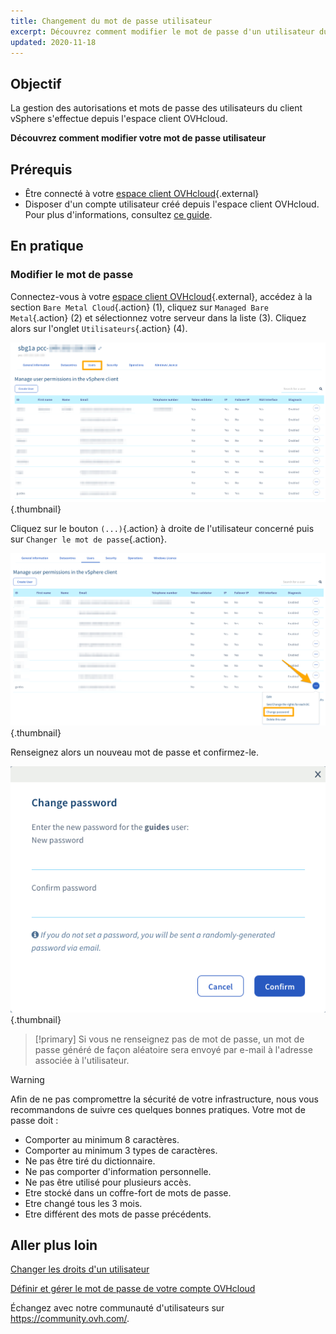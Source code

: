 ```yaml
---
title: Changement du mot de passe utilisateur
excerpt: Découvrez comment modifier le mot de passe d'un utilisateur du client vSphere depuis votre espace client OVHcloud
updated: 2020-11-18
---
```


 
## Objectif

La gestion des autorisations et mots de passe des utilisateurs du client vSphere s'effectue depuis l'espace client OVHcloud.

**Découvrez comment modifier votre mot de passe utilisateur**

## Prérequis

- Être connecté à votre [espace client OVHcloud](https://www.ovh.com/auth/?action=gotomanager&from=https://www.ovh.com/fr/&ovhSubsidiary=fr){.external}
- Disposer d'un compte utilisateur créé depuis l'espace client OVHcloud. Pour plus d'informations, consultez [ce guide](/pages/cloud/managed-bare-metal/manager-ovhcloud#utilisateurs).

## En pratique

### Modifier le mot de passe

Connectez-vous à votre [espace client OVHcloud](https://www.ovh.com/auth/?action=gotomanager&from=https://www.ovh.com/fr/&ovhSubsidiary=fr){.external}, accédez à la section `Bare Metal Cloud`{.action} (1), cliquez sur `Managed Bare Metal`{.action} (2) et sélectionnez votre serveur dans la liste (3). Cliquez alors sur l'onglet `Utilisateurs`{.action} (4).

![acces espace client](images/userpassword1.png){.thumbnail}

Cliquez sur le bouton `(...)`{.action} à droite de l'utilisateur concerné puis sur `Changer le mot de passe`{.action}.

![modifier mot de passe](images/userpassword2.png){.thumbnail}

Renseignez alors un nouveau mot de passe et confirmez-le.

![modifier mot de passe](images/userpassword3.png){.thumbnail}

> [!primary]
> Si vous ne renseignez pas de mot de passe, un mot de passe généré de façon aléatoire sera envoyé par e-mail à l'adresse associée à l'utilisateur.
> 

> [!warning]
>
>Afin de ne pas compromettre la sécurité de votre infrastructure, nous vous recommandons de suivre ces quelques bonnes pratiques. Votre mot de passe doit :
>
> - Comporter au minimum 8 caractères.
> - Comporter au minimum 3 types de caractères.
> - Ne pas être tiré du dictionnaire.
> - Ne pas comporter d'information personnelle.
> - Ne pas être utilisé pour plusieurs accès.
> - Etre stocké dans un coffre-fort de mots de passe.
> - Etre changé tous les 3 mois.
> - Etre différent des mots de passe précédents.
>

## Aller plus loin

[Changer les droits d'un utilisateur](/pages/bare_metal_cloud/managed_bare_metal/change-user-rights)

[Définir et gérer le mot de passe de votre compte OVHcloud](/pages/account_and_service_management/account_information/manage-ovh-password)

Échangez avec notre communauté d'utilisateurs sur <https://community.ovh.com/>.
